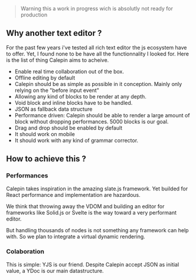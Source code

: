 > Warning
> this a work in progress wich is absolutly not ready for production

## Why another text editor ?

For the past few years i've tested all rich text editor the js ecosystem have to offer. Yet, I found none to be have all the functionnality I looked for. Here is the list of thing Calepin aims to acheive.

- Enable real time collaboration out of the box.
- Offline editing by default
- Calepin should be as simple as possible in it conception. Mainly only relying on the "before input event"
- Allowing any kind of blocks to be render at any depth.
- Void block and inline blocks have to be handled.
- JSON as fallback data structure
- Performance driven: Calepin should be able to render a large amount of block without dropping performances. 5000 blocks is our goal.
- Drag and drop should be enabled by default
- It should work on mobile
- It should work with any kind of grammar corrector.

## How to achieve this ?

### Performances

Calepin takes inspiration in the amazing slate.js framework. Yet builded for React performance and implementation are hazardous.

We think that throwing away the VDOM and building an editor for frameworks like Solid.js or Svelte is the way toward a very performant editor.

But handling thousands of nodes is not something any framework can help with. So we plan to integrate a virtual dynamic rendering.

### Colaboration

This is simple: YJS is our friend. Despite Calepin accept JSON as initial value, a YDoc is our main datastructure.
